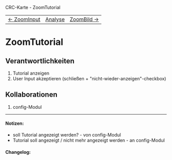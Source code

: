 CRC-Karte - ZoomTutorial
<table>
<tbody>
  <tr>
    <td>
        <a href='crc-ZoomInput.md'>
            ← ZoomInput
        </a>
    </td>
    <td>
        <a href='README.md'>
            Analyse
        </a>
    </td>
    <td>
        <a href='crc-ZoomBild.md'>
            ZoomBild →
        </a>
    </td>
  </tr>
</tbody>
</table>

# ZoomTutorial
## Verantwortlichkeiten
<!-- Wissen, welches verwaltet und angeboten wird, Aktion die angeboten werden, öffentliche Leistung -->
<!-- "Walkthrough" -> Szenarien zur Anwendung des Systems -->
<!-- Nichts, was eine andere Klasse machen könnte -->
<!-- Die Sachen die die Klasse macht -> keiner anderen Klasse geben -->
<!-- zentrale Verantwortlichkeiten vs verteilt -->
1. Tutorial anzeigen
2. User Input akzeptieren (schließen + "nicht-wieder-anzeigen"-checkbox)

## Kollaborationen
<!-- Kann die Klasse die Verantwortlichkeiten selbstädnig erfüllen? Was benötigt sie von welcher Klasse? -->
<!-- Was weiß die Klasse? Welche anderen Klassen benötigen die Informationen? -->
1. config-Modul

---
#### Notizen:
<!-- Hier Notizen zum Denkprozess, Hintergrundgedanken, Klarstellungen hinzufügen  -->
- soll Tutorial angezeigt werden? - von config-Modul
- Tutorial soll angezeigt / nicht mehr angezeigt werden - an config-Modul

#### Changelog:
<!-- Hier eventuelle Abänderungen dokumentieren -->
